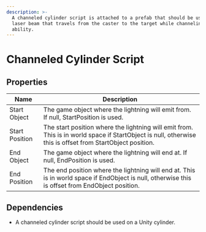 ```yaml
---
description: >-
  A channeled cylinder script is attached to a prefab that should be used as a
  laser beam that travels from the caster to the target while channeling an
  ability.
---
```


# Channeled Cylinder Script

## Properties

| Name           | Description                                                                                                                                               |
| -------------- | --------------------------------------------------------------------------------------------------------------------------------------------------------- |
| Start Object   | The game object where the lightning will emit from. If null, StartPosition is used.                                                                       |
| Start Position | The start position where the lightning will emit from. This is in world space if StartObject is null, otherwise this is offset from StartObject position. |
| End Object     | The game object where the lightning will end at. If null, EndPosition is used.                                                                            |
| End Position   | The end position where the lightning will end at. This is in world space if EndObject is null, otherwise this is offset from EndObject position.          |

## Dependencies

* A channeled cylinder script should be used on a Unity cylinder.
